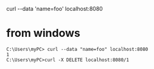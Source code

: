 curl --data 'name=foo' localhost:8080

# from windows

```
C:\Users\myPC> curl --data "name=foo" localhost:8080
1
C:\Users\myPC>curl -X DELETE localhost:8080/1
```